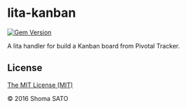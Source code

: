# lita-kanban

[![Gem Version](https://badge.fury.io/rb/lita-kanban.svg)](https://badge.fury.io/rb/lita-kanban)

A lita handler for build a Kanban board from Pivotal Tracker.

## License

[The MIT License (MIT)](https://opensource.org/licenses/mit-license.php)

© 2016 Shoma SATO
